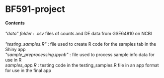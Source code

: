 # BF591-project

**Contents** <br>
<br>
*"data" folder* : .csv files of counts and DE data from GSE64810 on NCBI <br>
<br>
*"testing_samples.R"* : file used to create R code for the samples tab in the Shiny app<br>
*"sample_preprocessing.ipynb"* : file used to process sample info data for use in R<br>
*samples_app.R* : testing code in the testing_samples.R file in an app format for use in the final app

